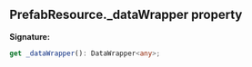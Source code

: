 
## PrefabResource.\_dataWrapper property

**Signature:**

```typescript
get _dataWrapper(): DataWrapper<any>;
```
